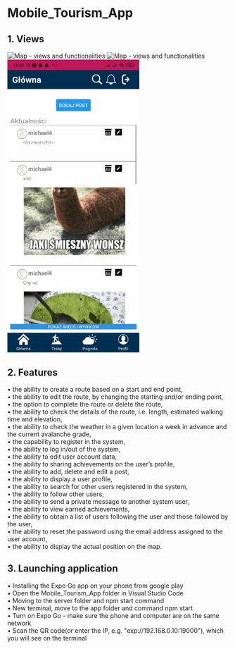 # Mobile_Tourism_App

<h2>1. Views</h2>
<div class="gallery">
  <img width="300" src="Views/Map.gif" title="Map - views and functionalities"/>
  <img width="300" src="Views/MapEdit.gif" title="Map - views and functionalities"/>
  <img width="300" src="Views/Weather.gif" title="Weather - views and functionalities"/>
</div>

<h2>2. Features</h2>
• the ability to create a route based on a start and end point,
<br/>• the ability to edit the route, by changing the starting and/or ending point,
<br/>• the option to complete the route or delete the route,
<br/>• the ability to check the details of the route, i.e. length, estimated walking time and elevation,
<br/>• the ability to check the weather in a given location a week in advance and the current avalanche grade,
<br/>• the capability to register in the system,
<br/>• the ability to log in/out of the system,
<br/>• the ability to edit user account data,
<br/>• the ability to sharing achievements on the user’s profile,
<br/>• the ability to add, delete and edit a post,
<br/>• the ability to display a user profile,
<br/>• the ability to search for other users registered in the system,
<br/>• the ability to follow other users,
<br/>• the ability to send a private message to another system user,
<br/>• the ability to view earned achievements,
<br/>• the ability to obtain a list of users following the user and those followed by the user,
<br/>• the ability to reset the password using the email address assigned to the user account,
<br/>• the ability to display the actual position on the map.
<h2>3. Launching application</h2>
	• Installing the Expo Go app on your phone from google play
	<br/>• Open the Mobile_Tourism_App folder in Visual Studio Code
	<br/>• Moving to the server folder and npm start command
	<br/>• New terminal, move to the app folder and command npm start
	<br/>• Turn on Expo Go - make sure the phone and computer are on the same network
	<br/>• Scan the QR code(or enter the IP, e.g. "exp://192.168.0.10:19000"), which you will see on the terminal